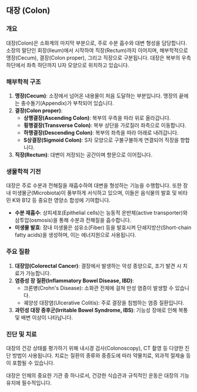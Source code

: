 

## 대장 (Colon)

### 개요
대장(Colon)은 소화계의 마지막 부분으로, 주로 수분 흡수와 대변 형성을 담당합니다. 소장의 말단인 회장(Ileum)에서 시작하여 직장(Rectum)까지 이어지며, 해부학적으로 맹장(Cecum), 결장(Colon proper), 그리고 직장으로 구분됩니다. 대장은 복부의 우측 하단에서 좌측 하단까지 U자 모양으로 위치하고 있습니다.

### 해부학적 구조
1. **맹장(Cecum)**: 소장에서 넘어온 내용물이 처음 도달하는 부분입니다. 맹장의 끝에는 충수돌기(Appendix)가 부착되어 있습니다.
2. **결장(Colon proper)**:
   - **상행결장(Ascending Colon)**: 복부의 우측을 따라 위로 올라갑니다.
   - **횡행결장(Transverse Colon)**: 복부 상단을 가로질러 좌측으로 이동합니다.
   - **하행결장(Descending Colon)**: 복부의 좌측을 따라 아래로 내려갑니다.
   - **S상결장(Sigmoid Colon)**: S자 모양으로 구불구불하게 연결되어 직장을 향합니다.
3. **직장(Rectum)**: 대변이 저장되는 공간이며 항문으로 이어집니다.

### 생물학적 기전
대장은 주로 수분과 전해질을 재흡수하여 대변을 형성하는 기능을 수행합니다. 또한 장내 미생물군(Microbiota)이 풍부하게 서식하고 있으며, 이들은 음식물의 발효 및 비타민 K와 B12 등 중요한 영양소 합성에 기여합니다.

- **수분 재흡수**: 상피세포(Epithelial cells)는 능동적 운반체(active transporter)와 삼투압(osmosis)을 통해 수분과 전해질을 흡수합니다.
- **미생물 발효**: 장내 미생물은 섬유소(Fiber) 등을 발효시켜 단쇄지방산(Short-chain fatty acids)을 생성하며, 이는 에너지원으로 사용됩니다.

### 주요 질환
1. **대장암(Colorectal Cancer)**: 결장에서 발생하는 악성 종양으로, 조기 발견 시 치료가 가능합니다.
2. **염증성 장 질환(Inflammatory Bowel Disease, IBD)**:
   - 크론병(Crohn's Disease): 소화관 전체에 걸쳐 만성 염증이 발생할 수 있습니다.
   - 궤양성 대장염(Ulcerative Colitis): 주로 결장을 침범하는 염증 질환입니다.
3. **과민성 대장 증후군(Irritable Bowel Syndrome, IBS)**: 기능성 장애로 인해 복통 및 배변 이상이 나타납니다.

### 진단 및 치료
대장의 건강 상태를 평가하기 위해 내시경 검사(Colonoscopy), CT 촬영 등 다양한 진단 방법이 사용됩니다. 치료는 질환의 종류와 중증도에 따라 약물치료, 외과적 절제술 등이 포함될 수 있습니다.

대장은 인체의 중요한 기관 중 하나로서, 건강한 식습관과 규칙적인 운동은 대장의 기능 유지에 필수적입니다.